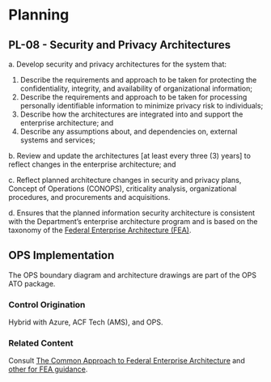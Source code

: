 # Planning
## PL-08 - Security and Privacy Architectures

a. Develop security and privacy architectures for the system that:<br />
1. Describe the requirements and approach to be taken for protecting the confidentiality, integrity, and availability of organizational information;
2. Describe the requirements and approach to be taken for processing personally identifiable information to minimize privacy risk to individuals;
3. Describe how the architectures are integrated into and support the enterprise architecture; and
4. Describe any assumptions about, and dependencies on, external systems and services;

b. Review and update the architectures [at least every three (3) years] to reflect changes in the enterprise architecture; and

c. Reflect planned architecture changes in security and privacy plans, Concept of Operations (CONOPS), criticality analysis, organizational procedures, and procurements and acquisitions.

d. Ensures that the planned information security architecture is consistent with the Department’s enterprise architecture program and is based on the taxonomy of the [Federal Enterprise Architecture (FEA)](https://www.whitehouse.gov/omb/management/ofcio/#B2).

## OPS Implementation

The OPS boundary diagram and architecture drawings are part of the OPS ATO package.

### Control Origination

Hybrid with Azure, ACF Tech (AMS), and OPS.

### Related Content

Consult [The Common Approach to Federal Enterprise Architecture](https://obamawhitehouse.archives.gov/sites/default/files/omb/assets/egov_docs/common_approach_to_federal_ea.pdf) and [other for FEA guidance](https://www.whitehouse.gov/omb/management/ofcio/#B2).
